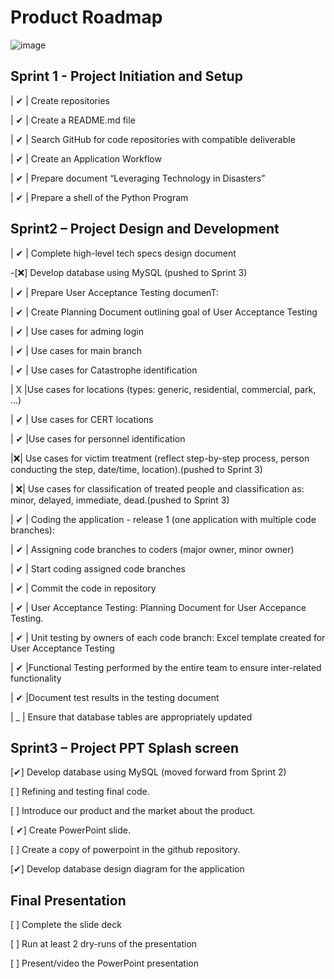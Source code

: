 # Product Roadmap

![image](https://user-images.githubusercontent.com/111323403/200144592-546201e1-ffcf-4f89-ae07-fd7fe5dbe6a7.png)

## Sprint 1 - Project Initiation and Setup

| ✔ | Create repositories

| ✔ | Create a README.md file

| ✔ | Search GitHub for code repositories with compatible deliverable

| ✔ | Create an Application Workflow

| ✔ | Prepare document “Leveraging Technology in Disasters”

| ✔ | Prepare a shell of the Python Program
  
## Sprint2 – Project Design and Development

| ✔ | Complete high-level tech specs design document

-[❌] Develop database using MySQL (pushed to Sprint 3)

| ✔ | Prepare User Acceptance Testing documenT:

| ✔ | Create Planning Document outlining goal of User Acceptance Testing

| ✔ | Use cases for adming login

| ✔ | Use cases for main branch

| ✔ | Use cases for Catastrophe identification

| X |Use cases for locations (types: generic, residential, commercial, park, …)

| ✔ | Use cases for CERT locations

| ✔ |Use cases for personnel identification

|❌|	Use cases for victim treatment (reflect step-by-step process, person conducting the step, date/time, location).(pushed to Sprint 3)

| ❌| 	Use cases for classification of treated people and classification as: minor, delayed, immediate, dead.(pushed to Sprint 3)

| ✔ | Coding the application - release 1 (one application with multiple code branches):

| ✔ | Assigning code branches to coders (major owner, minor owner)

| ✔ | Start coding assigned code branches

| ✔ | Commit the code in repository

| ✔ | User Acceptance Testing: Planning Document for User Accepance Testing.  

| ✔ | Unit testing by owners of each code branch:  Excel template created for User Acceptance Testing

| ✔ |Functional Testing performed by the entire team to ensure inter-related functionality

| ✔ |Document test results in the testing document

| _ | Ensure that database tables are appropriately updated

  
## Sprint3 – Project PPT Splash screen 

[✔] Develop database using MySQL (moved forward from Sprint 2)

[ ] Refining and testing final code.

[ ] Introduce our product and the market about the product.

[ ✔] Create PowerPoint slide.

[ ] Create a copy of powerpoint in the github repository.

[✔] Develop database design diagram for the application

## Final Presentation

[ ] Complete the slide deck

[ ] Run at least 2 dry-runs of the presentation

[ ] Present/video the PowerPoint presentation

